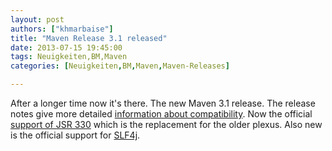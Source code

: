```yaml
---
layout: post
authors: ["khmarbaise"]
title: "Maven Release 3.1 released"
date: 2013-07-15 19:45:00
tags: Neuigkeiten,BM,Maven
categories: [Neuigkeiten,BM,Maven,Maven-Releases]

---
```

After a longer time now it's there. The new Maven 3.1 release. The release notes give more 
detailed [information about compatibility](https://maven.apache.org/docs/3.1.0/release-notes.html). 
Now the official [support of JSR 330](https://maven.apache.org/maven-jsr330.html) which is the replacement for the older plexus. 
Also new is the official support for [SLF4j](https://maven.apache.org/maven-logging.html).
